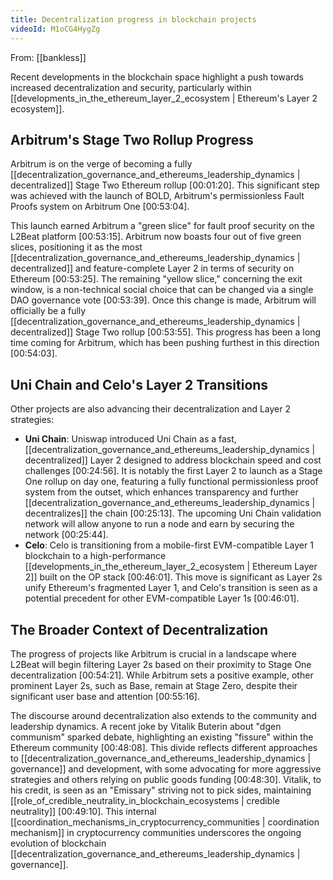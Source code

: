 ```yaml
---
title: Decentralization progress in blockchain projects
videoId: M1oCG4HygZg
---
```


From: [[bankless]] <br/> 

Recent developments in the blockchain space highlight a push towards increased decentralization and security, particularly within [[developments_in_the_ethereum_layer_2_ecosystem | Ethereum's Layer 2 ecosystem]].

## Arbitrum's Stage Two Rollup Progress

Arbitrum is on the verge of becoming a fully [[decentralization_governance_and_ethereums_leadership_dynamics | decentralized]] Stage Two Ethereum rollup <a class="yt-timestamp" data-t="00:01:20">[00:01:20]</a>. This significant step was achieved with the launch of BOLD, Arbitrum's permissionless Fault Proofs system on Arbitrum One <a class="yt-timestamp" data-t="00:53:04">[00:53:04]</a>.

This launch earned Arbitrum a "green slice" for fault proof security on the L2Beat platform <a class="yt-timestamp" data-t="00:53:15">[00:53:15]</a>. Arbitrum now boasts four out of five green slices, positioning it as the most [[decentralization_governance_and_ethereums_leadership_dynamics | decentralized]] and feature-complete Layer 2 in terms of security on Ethereum <a class="yt-timestamp" data-t="00:53:25">[00:53:25]</a>. The remaining "yellow slice," concerning the exit window, is a non-technical social choice that can be changed via a single DAO governance vote <a class="yt-timestamp" data-t="00:53:39">[00:53:39]</a>. Once this change is made, Arbitrum will officially be a fully [[decentralization_governance_and_ethereums_leadership_dynamics | decentralized]] Stage Two rollup <a class="yt-timestamp" data-t="00:53:55">[00:53:55]</a>. This progress has been a long time coming for Arbitrum, which has been pushing furthest in this direction <a class="yt-timestamp" data-t="00:54:03">[00:54:03]</a>.

## Uni Chain and Celo's Layer 2 Transitions

Other projects are also advancing their decentralization and Layer 2 strategies:
*   **Uni Chain**: Uniswap introduced Uni Chain as a fast, [[decentralization_governance_and_ethereums_leadership_dynamics | decentralized]] Layer 2 designed to address blockchain speed and cost challenges <a class="yt-timestamp" data-t="00:24:56">[00:24:56]</a>. It is notably the first Layer 2 to launch as a Stage One rollup on day one, featuring a fully functional permissionless proof system from the outset, which enhances transparency and further [[decentralization_governance_and_ethereums_leadership_dynamics | decentralizes]] the chain <a class="yt-timestamp" data-t="00:25:13">[00:25:13]</a>. The upcoming Uni Chain validation network will allow anyone to run a node and earn by securing the network <a class="yt-timestamp" data-t="00:25:44">[00:25:44]</a>.
*   **Celo**: Celo is transitioning from a mobile-first EVM-compatible Layer 1 blockchain to a high-performance [[developments_in_the_ethereum_layer_2_ecosystem | Ethereum Layer 2]] built on the OP stack <a class="yt-timestamp" data-t="00:46:01">[00:46:01]</a>. This move is significant as Layer 2s unify Ethereum's fragmented Layer 1, and Celo's transition is seen as a potential precedent for other EVM-compatible Layer 1s <a class="yt-timestamp" data-t="00:46:01">[00:46:01]</a>.

## The Broader Context of Decentralization

The progress of projects like Arbitrum is crucial in a landscape where L2Beat will begin filtering Layer 2s based on their proximity to Stage One decentralization <a class="yt-timestamp" data-t="00:54:21">[00:54:21]</a>. While Arbitrum sets a positive example, other prominent Layer 2s, such as Base, remain at Stage Zero, despite their significant user base and attention <a class="yt-timestamp" data-t="00:55:16">[00:55:16]</a>.

The discourse around decentralization also extends to the community and leadership dynamics. A recent joke by Vitalik Buterin about "dgen communism" sparked debate, highlighting an existing "fissure" within the Ethereum community <a class="yt-timestamp" data-t="00:48:08">[00:48:08]</a>. This divide reflects different approaches to [[decentralization_governance_and_ethereums_leadership_dynamics | governance]] and development, with some advocating for more aggressive strategies and others relying on public goods funding <a class="yt-timestamp" data-t="00:48:30">[00:48:30]</a>. Vitalik, to his credit, is seen as an "Emissary" striving not to pick sides, maintaining [[role_of_credible_neutrality_in_blockchain_ecosystems | credible neutrality]] <a class="yt-timestamp" data-t="00:49:10">[00:49:10]</a>. This internal [[coordination_mechanisms_in_cryptocurrency_communities | coordination mechanism]] in cryptocurrency communities underscores the ongoing evolution of blockchain [[decentralization_governance_and_ethereums_leadership_dynamics | governance]].